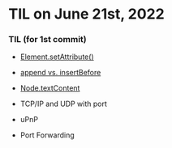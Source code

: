 # **TIL on June 21st, 2022**

### TIL (for 1st commit)
- [Element.setAttribute()](../../../Computer%20Science/Web/setattribute-06-21-2022.md)
- [append vs. insertBefore](../../../Computer%20Science/Web/append-vs-insertbefore-06-21-2022.md)
- [Node.textContent](../../../Computer%20Science/Web/textcontent-06-21-2022.md)


- TCP/IP and UDP with port
- uPnP
- Port Forwarding